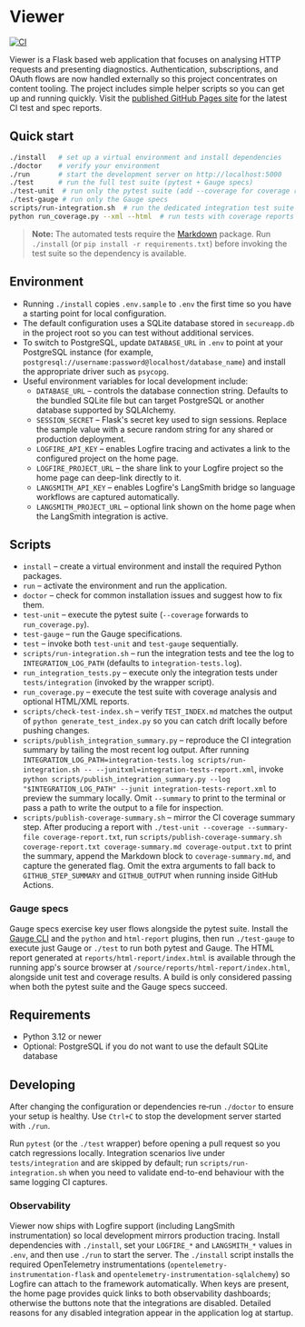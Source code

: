 # Viewer

[![CI](https://github.com/curtcox/Viewer/actions/workflows/ci.yml/badge.svg)](https://github.com/curtcox/Viewer/actions/workflows/ci.yml)

Viewer is a Flask based web application that focuses on analysing HTTP requests and presenting diagnostics.
Authentication, subscriptions, and OAuth flows are now handled externally so this project concentrates on content tooling.
The project includes simple helper scripts so you can get up and running quickly.
Visit the [published GitHub Pages site](https://curtcox.github.io/Viewer/) for the latest CI test and spec reports.

## Quick start

```bash
./install   # set up a virtual environment and install dependencies
./doctor    # verify your environment
./run       # start the development server on http://localhost:5000
./test      # run the full test suite (pytest + Gauge specs)
./test-unit  # run only the pytest suite (add --coverage for coverage reports)
./test-gauge # run only the Gauge specs
scripts/run-integration.sh  # run the dedicated integration test suite (mirrors CI)
python run_coverage.py --xml --html  # run tests with coverage reports (optional)
```

> **Note:** The automated tests require the [Markdown](https://python-markdown.github.io/) package. Run `./install` (or
> `pip install -r requirements.txt`) before invoking the test suite so the dependency is available.

## Environment

* Running `./install` copies `.env.sample` to `.env` the first time so you have a starting point for local configuration.
* The default configuration uses a SQLite database stored in `secureapp.db` in the project root so you can test without
  additional services.
* To switch to PostgreSQL, update `DATABASE_URL` in `.env` to point at your PostgreSQL instance (for example,
  `postgresql://username:password@localhost/database_name`) and install the appropriate driver such as `psycopg`.
* Useful environment variables for local development include:
  * `DATABASE_URL` – controls the database connection string.  Defaults to the bundled SQLite file but can target
    PostgreSQL or another database supported by SQLAlchemy.
  * `SESSION_SECRET` – Flask's secret key used to sign sessions.  Replace the sample value with a secure random string
    for any shared or production deployment.
  * `LOGFIRE_API_KEY` – enables Logfire tracing and activates a link to the configured project on the home page.
  * `LOGFIRE_PROJECT_URL` – the share link to your Logfire project so the home page can deep-link directly to it.
  * `LANGSMITH_API_KEY` – enables Logfire's LangSmith bridge so language workflows are captured automatically.
  * `LANGSMITH_PROJECT_URL` – optional link shown on the home page when the LangSmith integration is active.
## Scripts

* `install` – create a virtual environment and install the required Python packages.
* `run` – activate the environment and run the application.
* `doctor` – check for common installation issues and suggest how to fix them.
* `test-unit` – execute the pytest suite (`--coverage` forwards to `run_coverage.py`).
* `test-gauge` – run the Gauge specifications.
* `test` – invoke both `test-unit` and `test-gauge` sequentially.
* `scripts/run-integration.sh` – run the integration tests and tee the log to `INTEGRATION_LOG_PATH` (defaults to `integration-tests.log`).
* `run_integration_tests.py` – execute only the integration tests under `tests/integration` (invoked by the wrapper script).
* `run_coverage.py` – execute the test suite with coverage analysis and optional HTML/XML reports.
* `scripts/check-test-index.sh` – verify `TEST_INDEX.md` matches the output of `python generate_test_index.py` so you can catch
  drift locally before pushing changes.
* `scripts/publish_integration_summary.py` – reproduce the CI integration summary by tailing the most recent log output. After
  running `INTEGRATION_LOG_PATH=integration-tests.log scripts/run-integration.sh -- --junitxml=integration-tests-report.xml`, invoke
  `python scripts/publish_integration_summary.py --log "$INTEGRATION_LOG_PATH" --junit integration-tests-report.xml` to preview
  the summary locally. Omit `--summary` to print to the terminal or pass a path to write the output to a file for inspection.
* `scripts/publish-coverage-summary.sh` – mirror the CI coverage summary step. After producing a report with
  `./test-unit --coverage --summary-file coverage-report.txt`, run
  `scripts/publish-coverage-summary.sh coverage-report.txt coverage-summary.md coverage-output.txt` to print the summary,
  append the Markdown block to `coverage-summary.md`, and capture the generated flag. Omit the extra arguments to fall back to
  `GITHUB_STEP_SUMMARY` and `GITHUB_OUTPUT` when running inside GitHub Actions.

### Gauge specs

Gauge specs exercise key user flows alongside the pytest suite. Install the
[Gauge CLI](https://docs.gauge.org/getting_started/installing-gauge.html) and the
`python` and `html-report` plugins, then run `./test-gauge` to execute just Gauge or `./test` to run both pytest and
Gauge. The HTML report generated at `reports/html-report/index.html` is available
through the running app's source browser at `/source/reports/html-report/index.html`,
alongside unit test and coverage results. A build is only considered passing when
both the pytest suite and the Gauge specs succeed.

## Requirements

* Python 3.12 or newer
* Optional: PostgreSQL if you do not want to use the default SQLite database

## Developing

After changing the configuration or dependencies re‑run `./doctor` to ensure your setup is healthy.  Use `Ctrl+C` to stop
 the development server started with `./run`.

Run `pytest` (or the `./test` wrapper) before opening a pull request so you catch regressions locally.  Integration scenarios
live under `tests/integration` and are skipped by default; run `scripts/run-integration.sh` when you need to validate
end-to-end behaviour with the same logging CI captures.

### Observability

Viewer now ships with Logfire support (including LangSmith instrumentation) so local development mirrors production
tracing.  Install dependencies with `./install`, set your `LOGFIRE_*` and `LANGSMITH_*` values in `.env`, and then use `./run`
to start the server.  The `./install` script installs the required OpenTelemetry instrumentations (`opentelemetry-
instrumentation-flask` and `opentelemetry-instrumentation-sqlalchemy`) so Logfire can attach to the framework automatically.
When keys are present, the home page provides quick links to both observability dashboards; otherwise the buttons note that
the integrations are disabled.  Detailed reasons for any disabled integration appear in the application log at startup.
